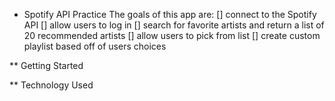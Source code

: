 * Spotify API Practice
The goals of this app are:
[] connect to the Spotify API
[] allow users to log in
[] search for favorite artists and return a list of 20 recommended artists
[] allow users to pick from list
[] create custom playlist based off of users choices

** Getting Started

** Technology Used
